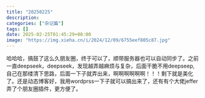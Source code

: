 ```yaml
---
title: "20250225"
description: 
categories: ["杂记篇"]
tags: []
date: 2025-02-25T01:45:29+08:00
image: "https://img.xieha.cn/i/2024/12/09/6755eef805c87.jpg"
---
```

哈哈哈，搞鼓了这么久朋友圈，终于可以了，顺带服务器也可以自动同步了。之前一直deepseek，deepseek，发现越弄越麻烦与复杂，后面干脆不用deepseep,自己在那缕清下思路，后面一下子就弄出来，啊啊啊啊啊啊！！！剩下就是美化了。还是动态博客好，我用wordprss一下子就可以搞出来了，还有有个大佬jeffer弄了个朋友圈插件，更方便了。